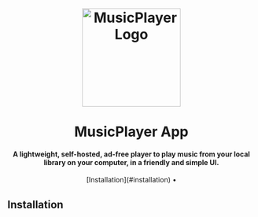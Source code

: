 <h1 align="center">
  <img src="https://github.com/ozzs/musicPlayer/blob/main/assets/MusicPlayerLogo.png" alt="MusicPlayerLogo" width="200">
  <br /> <br />
  MusicPlayer App
</h1>

<h4 align="center"> A lightweight, self-hosted, ad-free player to play music from your local library on your computer, in a friendly and simple UI. </h4>

<p align="center">
  [Installation](#installation) •
</p>

## Installation
